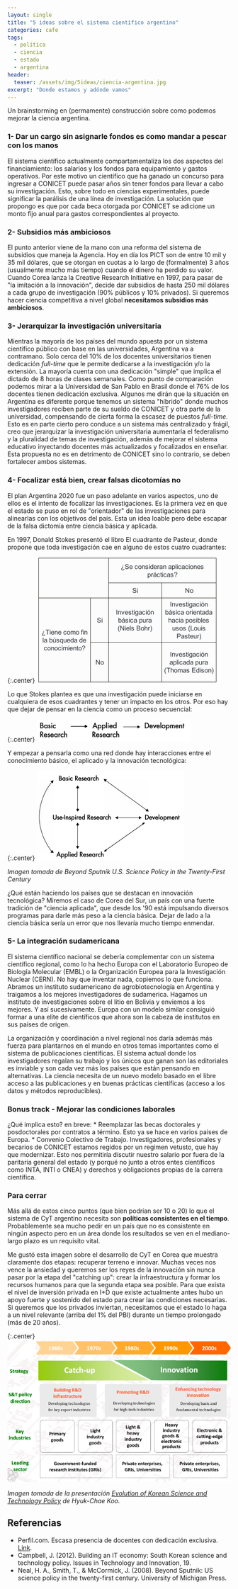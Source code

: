 ```yaml
---
layout: single
title: "5 ideas sobre el sistema científico argentino"
categories: cafe
tags:
  - política
  - ciencia
  - estado
  - argentina
header:
  teaser: /assets/img/5ideas/ciencia-argentina.jpg
excerpt: "Donde estamos y adónde vamos"
---
```


Un brainstorming en (permamente) construcción sobre como podemos mejorar la ciencia argentina.

<h3>1- Dar un cargo sin asignarle fondos es como mandar a pescar con los manos</h3>
El sistema científico actualmente compartamentaliza los dos aspectos del financiamiento: los salarios y los fondos para equipamiento y gastos operativos. Por este motivo un científico que ha ganado un concurso para ingresar a CONICET puede pasar años sin tener fondos para llevar a cabo su investigación. Esto, sobre todo en ciencias experimentales, puede significar la parálisis de una línea de investigación. La solución que propongo es que por cada beca otorgada por CONICET se adicione un monto fijo anual para gastos correspondientes al proyecto.

<h3>2- Subsidios más ambiciosos</h3>
El punto anterior viene de la mano con una reforma del sistema de subsidios que maneja la Agencia. Hoy en día los PICT son de entre 10 mil y 35 mil dólares, que se otorgan en cuotas a lo largo de (formalmente) 3 años (usualmente mucho más tiempo) cuando el dinero ha perdido su valor. Cuando Corea lanza la Creative Research Initiative en 1997, para pasar de "la imitación a la innovación", decide dar subsidios de hasta 250 mil dólares a cada grupo de investigación (90% públicos y 10% privados). Si queremos hacer ciencia competitiva a nivel global <strong>necesitamos subsidios más ambiciosos</strong>. 

<h3>3- Jerarquizar la investigación universitaria</h3> 
Mientras la mayoría de los países del mundo apuesta por un sistema científico público con base en las universidades, Argentina va a contramano. Solo cerca del 10% de los docentes universitarios tienen dedicación <i>full-time</i> que le permite dedicarse a la investigación y/o la extensión. La mayoría cuenta con una dedicación "simple" que implica el dictado de 8 horas de clases semanales. Como punto de comparación podemos mirar a la Universidad de San Pablo en Brasil donde el 76% de los docentes tienen dedicación exclusiva. Algunos me dirán que la situación en Argentina es diferente porque tenemos un sistema "híbrido" donde muchos investigadores reciben parte de su sueldo de CONICET y otra parte de la universidad, compensando de cierta forma la escasez de puestos <i>full-time</i>. Esto es en parte cierto pero conduce a un sistema más centralizado y frágil, creo que jerarquizar la investigación universitaria aumentaría el federalismo y la pluralidad de temas de investigación, además de mejorar el sistema educativo inyectando docentes más actualizados y focalizados en enseñar. Esta propuesta no es en detrimento de CONICET sino lo contrario, se deben fortalecer ambos sistemas.

<h3>4- Focalizar está bien, crear falsas dicotomías no</h3>
El plan Argentina 2020 fue un paso adelante en varios aspectos, uno de ellos es el intento de focalizar las investigaciones. Es la primera vez en que el estado se puso en rol de "orientador" de las investigaciones para alinearlas con los objetivos del país. Esta un idea loable pero debe escapar de la falsa dictomía entre ciencia básica y aplicada. 

En 1997, Donald Stokes presentó el libro El cuadrante de Pasteur,  donde propone que toda investigación cae en alguno de estos cuatro cuadrantes:

{:.center}
![tabla](/assets/img/5ideas/tabla.png)

Lo que Stokes plantea es que una investigación puede iniciarse en cualquiera de esos cuadrantes y tener un impacto en los otros. Por eso hay que dejar de pensar en la ciencia como un proceso secuencial:

{:.center}
![lineal](/assets/img/5ideas/lineal.png)

Y empezar a pensarla como una red donde hay interacciones entre el conocimiento básico, el aplicado y la innovación tecnológica:

{:.center}
![multicausal](/assets/img/5ideas/multicausal.png)
<br>
<p class="center"><i>Imagen tomada de Beyond Sputnik U.S. Science Policy in the Twenty-First Century</i></p>

¿Qué están haciendo los países que se destacan en innovación tecnológica? Miremos el caso de Corea del Sur, un país con una fuerte tradición de "ciencia aplicada", que desde los '90 está impulsando diversos programas para darle más peso a la ciencia básica. Dejar de lado a la ciencia básica sería un error que nos llevaría mucho tiempo enmendar.

<h3>5- La integración sudamericana</h3>
El sistema científico nacional se debería complementar con un sistema científico regional, como lo ha hecho Europa con el  Laboratorio Europeo de Biología Molecular (EMBL) o la Organización Europea para la Investigación Nuclear (CERN). No hay que inventar nada, copiemos lo que funciona. Abramos un instituto sudamericano de agrobiotecnología en Argentina y traigamos a los mejores investigadores de sudamerica. Hagamos un instituto de investigaciones sobre el litio en Bolivia y enviemos a los mejores. Y así sucesivamente. Europa con un modelo similar consiguió formar a una elite de científicos que ahora son la cabeza de institutos en sus países de origen.

La organización y coordinación a nivel regional nos daría además más fuerza para plantarnos en el mundo en otros temas importantes como el sistema de publicaciones científicas. El sistema actual donde los investigadores regalan su trabajo y los únicos que ganan son las editoriales es inviable y son cada vez más los países que están pensando en alternativas. La ciencia necesita de un nuevo modelo basado en el libre acceso a las publicaciones y en buenas prácticas científicas (acceso a los datos y métodos reproducibles).

<h3>Bonus track - Mejorar las condiciones laborales</h3>
¿Qué implica esto? en breve:
* Reemplazar las becas doctorales y posdoctorales por contratos a término. Esto ya se hace en varios paises de Europa.
* Convenio Colectivo de Trabajo. Investigadores, profesionales y becarios de CONICET estamos regidos por un regimen vetusto, que hay que modernizar. Esto nos permitiría discutir nuestro salario por fuera de la paritaria general del estado (y porqué no junto a otros entes científicos como INTA, INTI o CNEA) y derechos y obligaciones propias de la carrera científica.

<h3>Para cerrar</h3>
Más allá de estos cinco puntos (que bien podrían ser 10 o 20) lo que el sistema de CyT argentino necesita son <strong>políticas consistentes en el tiempo</strong>. Probablemente sea mucho pedir en un país que no es consistente en ningún aspecto pero en un área donde los resultados se ven en el mediano-largo plazo es un requisito vital.

Me gustó esta imagen sobre el desarrollo de CyT en Corea que muestra claramente dos etapas: recuperar terreno e innovar. Muchas veces nos vence la ansiedad y queremos ser los reyes de la innovación sin nunca pasar por la etapa del "catching up": crear la infraestructura y formar los recursos humanos para que la segunda etapa sea posible. Para que exista el nivel de inversión privada en I+D que existe actualmente antes hubo un apoyo fuerte y sostenido del estado para crear las condiciones necesarias. Si queremos que los privados inviertan, necesitamos que el estado lo haga a un nivel relevante (arriba del 1% del PBI) durante un tiempo prolongado (más de 20 años).

{:.center}
![corea](/assets/img/5ideas/corea.png)
<br>
<p class="center"><i>Imagen tomada de la presentación <a href="https://www.access4.eu/_media/Korea_ST_Policy_Koo.pdf">Evolution of Korean Science and Technology Policy</a> de Hyuk-Chae Koo.</i></p>

## Referencias
* Perfil.com. Escasa presencia de docentes con dedicación exclusiva. <a href="https://www.perfil.com/noticias/universidades/escasa-presencia-de-docentes-con-dedicacion-exclusiva.phtml">Link</a>.
* Campbell, J. (2012). Building an IT economy: South Korean science and technology policy. Issues in Technology and Innovation, 19.
* Neal, H. A., Smith, T., & McCormick, J. (2008). Beyond Sputnik: US science policy in the twenty-first century. University of Michigan Press.